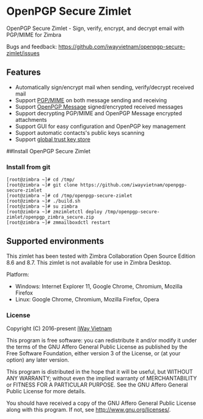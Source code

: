 # OpenPGP Secure Zimlet
 OpenPGP Secure Zimlet - Sign, verify, encrypt, and decrypt email with PGP/MIME for Zimbra

Bugs and feedback: https://github.com/iwayvietnam/openpgp-secure-zimlet/issues

## Features
- Automatically sign/encrypt mail when sending, verify/decrypt received mail
- Support [PGP/MIME](https://www.ietf.org/rfc/rfc3156.txt) on both message sending and receiving
- Support [OpenPGP Message](https://www.ietf.org/rfc/rfc4880.txt) signed/encrypted received messages
- Support decrypting PGP/MIME and OpenPGP Message encrypted attachments
- Support GUI for easy configuration and OpenPGP key management
- Support automatic contacts's public keys scanning
- Support [global trust key store](https://github.com/iwayvietnam/openpgp-secure-zimlet/wiki/Global-Trust-Key-Store)

##Install OpenPGP Secure Zimlet
### Install from git
    [root@zimbra ~]# cd /tmp/
    [root@zimbra ~]# git clone https://github.com/iwayvietnam/openpgp-secure-zimlet
    [root@zimbra ~]# cd /tmp/openpgp-secure-zimlet
    [root@zimbra ~]# ./build.sh
    [root@zimbra ~]# su zimbra
    [root@zimbra ~]# zmzimletctl deploy /tmp/openpgp-secure-zimlet/openpgp_zimbra_secure.zip
    [root@zimbra ~]# zmmailboxdctl restart

## Supported environments
This zimlet has been tested with Zimbra Collaboration Open Source Edition 8.6 and 8.7. This zimlet is not available for use in Zimbra Desktop.

Platform:
- Windows: Internet Explorer 11, Google Chrome, Chromium, Mozilla Firefox
- Linux: Google Chrome, Chromium, Mozilla Firefox, Opera

### License
Copyright (C) 2016-present [iWay Vietnam](http://www.iwayvietnam.com)

This program is free software: you can redistribute it and/or modify
it under the terms of the GNU Affero General Public License as
published by the Free Software Foundation, either version 3 of the
License, or (at your option) any later version.

This program is distributed in the hope that it will be useful,
but WITHOUT ANY WARRANTY; without even the implied warranty of
MERCHANTABILITY or FITNESS FOR A PARTICULAR PURPOSE.  See the
GNU Affero General Public License for more details.

You should have received a copy of the GNU Affero General Public License
along with this program.  If not, see <http://www.gnu.org/licenses/>.

